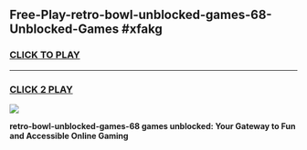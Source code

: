 
## Free-Play-retro-bowl-unblocked-games-68-Unblocked-Games #xfakg
<h3>
<a href="https://news.freeplayer.one?title=retro-bowl-unblocked-games-68&ref=8M">CLICK TO PLAY</a></h3>
<hr>

<h3>
<a href="https://news.freeplayer.one?title=retro-bowl-unblocked-games-68&ref=8M">CLICK 2 PLAY</a>
  
</h3>

<a href="https://news.freeplayer.one?title=retro-bowl-unblocked-games-68&ref=8M"><img src="https://clearcache.store/games.png"></a>


**retro-bowl-unblocked-games-68 games unblocked: Your Gateway to Fun and Accessible Online Gaming**
